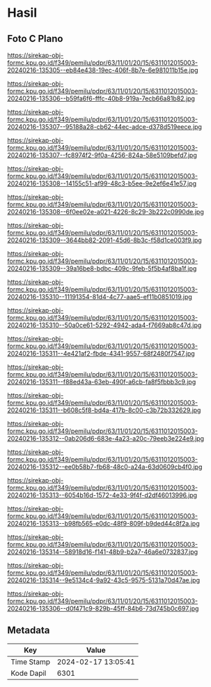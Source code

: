 # Hasil

## Foto C Plano

https://sirekap-obj-formc.kpu.go.id/f349/pemilu/pdpr/63/11/01/20/15/6311012015003-20240216-135305--eb84e438-19ec-406f-8b7e-6e981011b15e.jpg

https://sirekap-obj-formc.kpu.go.id/f349/pemilu/pdpr/63/11/01/20/15/6311012015003-20240216-135306--b59fa6f6-fffc-40b8-919a-7ecb66a81b82.jpg

https://sirekap-obj-formc.kpu.go.id/f349/pemilu/pdpr/63/11/01/20/15/6311012015003-20240216-135307--95188a28-cb62-44ec-adce-d378d519eece.jpg

https://sirekap-obj-formc.kpu.go.id/f349/pemilu/pdpr/63/11/01/20/15/6311012015003-20240216-135307--fc8974f2-9f0a-4256-824a-58e5109befd7.jpg

https://sirekap-obj-formc.kpu.go.id/f349/pemilu/pdpr/63/11/01/20/15/6311012015003-20240216-135308--14155c51-af99-48c3-b5ee-9e2ef6e41e57.jpg

https://sirekap-obj-formc.kpu.go.id/f349/pemilu/pdpr/63/11/01/20/15/6311012015003-20240216-135308--6f0ee02e-a021-4226-8c29-3b222c0990de.jpg

https://sirekap-obj-formc.kpu.go.id/f349/pemilu/pdpr/63/11/01/20/15/6311012015003-20240216-135309--3644bb82-2091-45d6-8b3c-f58d1ce003f9.jpg

https://sirekap-obj-formc.kpu.go.id/f349/pemilu/pdpr/63/11/01/20/15/6311012015003-20240216-135309--39a16be8-bdbc-409c-9feb-5f5b4af8ba1f.jpg

https://sirekap-obj-formc.kpu.go.id/f349/pemilu/pdpr/63/11/01/20/15/6311012015003-20240216-135310--11191354-81d4-4c77-aae5-ef11b0851019.jpg

https://sirekap-obj-formc.kpu.go.id/f349/pemilu/pdpr/63/11/01/20/15/6311012015003-20240216-135310--50a0ce61-5292-4942-ada4-f7669ab8c47d.jpg

https://sirekap-obj-formc.kpu.go.id/f349/pemilu/pdpr/63/11/01/20/15/6311012015003-20240216-135311--4e421af2-fbde-4341-9557-68f2480f7547.jpg

https://sirekap-obj-formc.kpu.go.id/f349/pemilu/pdpr/63/11/01/20/15/6311012015003-20240216-135311--f88ed43a-63eb-490f-a6cb-fa8f5fbbb3c9.jpg

https://sirekap-obj-formc.kpu.go.id/f349/pemilu/pdpr/63/11/01/20/15/6311012015003-20240216-135311--b608c5f8-bd4a-417b-8c00-c3b72b332629.jpg

https://sirekap-obj-formc.kpu.go.id/f349/pemilu/pdpr/63/11/01/20/15/6311012015003-20240216-135312--0ab206d6-683e-4a23-a20c-79eeb3e224e9.jpg

https://sirekap-obj-formc.kpu.go.id/f349/pemilu/pdpr/63/11/01/20/15/6311012015003-20240216-135312--ee0b58b7-fb68-48c0-a24a-63d0609cb4f0.jpg

https://sirekap-obj-formc.kpu.go.id/f349/pemilu/pdpr/63/11/01/20/15/6311012015003-20240216-135313--6054b16d-1572-4e33-9f4f-d2df46013996.jpg

https://sirekap-obj-formc.kpu.go.id/f349/pemilu/pdpr/63/11/01/20/15/6311012015003-20240216-135313--b98fb565-e0dc-48f9-809f-b9ded44c8f2a.jpg

https://sirekap-obj-formc.kpu.go.id/f349/pemilu/pdpr/63/11/01/20/15/6311012015003-20240216-135314--58918d16-f141-48b9-b2a7-46a6e0732837.jpg

https://sirekap-obj-formc.kpu.go.id/f349/pemilu/pdpr/63/11/01/20/15/6311012015003-20240216-135314--9e5134c4-9a92-43c5-9575-5131a70d47ae.jpg

https://sirekap-obj-formc.kpu.go.id/f349/pemilu/pdpr/63/11/01/20/15/6311012015003-20240216-135306--d0f471c9-829b-45ff-84b6-73d745b0c697.jpg


## Metadata

| Key        | Value               |
| ---------- | ------------------- |
| Time Stamp | 2024-02-17 13:05:41 |
| Kode Dapil | 6301                |



